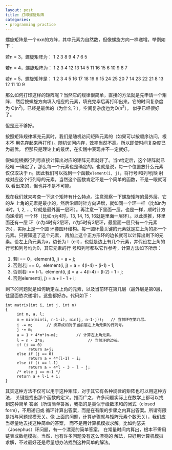 ```yaml
---
layout: post
title: 打印螺旋矩阵
categories:
- programming practice
---
```


螺旋矩阵是一个nxn的方阵，其中元素为自然数，但像螺旋方向一样递增。举例如下：

若n = 3，螺旋矩阵为：
    1   2   3
    8   9   4
    7   6   5
<!--more-->

若n = 4，螺旋矩阵为：
     1   2   3   4
    12  13  14   5
    11  16  15   6
    10   9   8   7

若n = 5，螺旋矩阵是：
     1   2   3   4   5
    16  17  18  19   6
    15  24  25  20   7
    14  23  22  21   8
    13  12  11  10   9

那么如何打印这样的矩阵呢？当然它的规律很简单，直接的方法就是先申请一个矩阵，
然后按螺旋方向填入相应的元素，填充完毕后再打印出来。它的时间复杂度为
O(n<sup>2</sup>)，已经是最优的（为什么？）。空间复杂度也为O(n<sup>2</sup>）。
似乎已经很好了。

但是还不够好。

按照矩阵规律填充元素时，我们是随机访问矩阵元素的（如果可以按顺序访问，根本不
用先存起来再打印）。随机访问内存，效率当然不高。所以即使时间复杂度已为最优，
但那只是理论上的最优，在实践中表现并不一定就好。

假如能根据行列号直接计算出对应的矩阵元素就好了。当n给定后，这个矩阵就已经唯
一确定了，那么每一个元素也是确定的。也就是说，每一个位置放什么元素仅仅取决于
n。因此我们可以找到一个函数`element(i, j)`，将行号i和列号j映
射成对应这个行列号的元素。当然这个函数肯定不是一个简单的函数，不是一眼就可以
看出来的，但也并不是不可能。

现在我们就来考查一下这个矩阵有什么特点。注意观察一下螺旋矩阵的最外层，它的左
上角的元素是最小的，然后沿顺时针方向递增，就如同一个环一样（比如n为4时，1,
2, ..., 12就是最外面一层环）。再注意一下里面一层，也是一样，顺时针方向递增的
一个环（比如n为4时，13, 14, 15, 16就是里面一层环）。以此类推，环里面还有一层
环（n为4时有2层环，n为5时有3层环，最里面一层只有一个元素25），实际上是一个圆
环套圆环结构。每一圆环最关键的元素就是左上角的那一个元素。只要知道了这个元素，
再加上这个正方形环的边长就可以计算出剩下的元素。设左上角元素为a，边长为
l（ell），也就是边上有几个元素，并假设左上角的行号和列号均为0，其它元素的行
号和列号都以它作参考，计算方法如下所示：

1.  若i == 0，element(i, j) = a + j;
2.  否则若j == 0，element(i, j) = a + 4(l-4) - (i-1) - 1;
3.  否则若i == l-1，element(i, j) = a + 4(l-4) - (l-2) - 1 - j;
4.  否则element(i, j) = a + l - 1 + i;

剩下的问题就是如何确定左上角的元素，以及当前环在第几层（最外层是第0层，往里面依次递增）。这些都好办。代码如下：

    int matrix(int i, int j, int n)
    {
         int m, a, l;
         m = min(min(i, n-1-i), min(j, n-1-j));   // 当前环在第几层。
         i -= m;      // 换算成相对于当前层左上角元素的行列号。
         j -= m;
         a = 1 + 4*m*(n-m);        // 计算左上角元素。
         l = n - 2*m;                   // 当前环的边长。
         if (i == 0)
              return a+j;
         else if (j == 0)
              return a + 4*(l-1) - i;
         else if (i == l-1)
              return a + 4*l - 3 - l - j;
         /* else j == m-1 */
         return a + l-1 + i;
    }

其实这种方法不仅可以用于这种矩阵，对于其它有各种规律的矩阵也可以用这种方法，
关键是找出那个函数的定义。推而广之，许多问题实际上在数学上都可以找到这种简单
答案（所谓简单答案，我指的是类似于级数求和的闭式（closed form），不用递归或
循环计算出答案，而是在有限的步骤之内算出答案。所谓有限是指与问题规模无关。像
上面的问题，计算步骤就与矩阵元素个数无关），我们应当尽量地去找这种简单的答案，
而不是用计算机模拟求解。比如约瑟夫（Josephus）环问题，有一个漂亮的简单答案，
在常量时间内算出，根本不需用链表或数组模拟。当然，也有许多问题没有这么漂亮的
解法，只好用计算机模拟求解，不过最好还是尽量想办法找到这种简单的解法。
